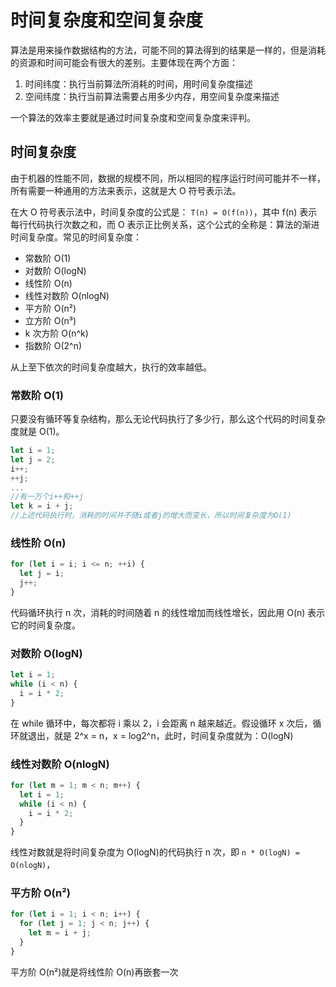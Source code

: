 # 时间复杂度和空间复杂度

算法是用来操作数据结构的方法，可能不同的算法得到的结果是一样的，但是消耗的资源和时间可能会有很大的差别。主要体现在两个方面：

1. 时间纬度：执行当前算法所消耗的时间，用时间复杂度描述
2. 空间纬度：执行当前算法需要占用多少内存，用空间复杂度来描述

一个算法的效率主要就是通过时间复杂度和空间复杂度来评判。

## 时间复杂度

由于机器的性能不同，数据的规模不同，所以相同的程序运行时间可能并不一样，所有需要一种通用的方法来表示，这就是大 O 符号表示法。

在大 O 符号表示法中，时间复杂度的公式是： `T(n) = O(f(n))`，其中 f(n) 表示每行代码执行次数之和，而 O 表示正比例关系，这个公式的全称是：算法的渐进时间复杂度。常见的时间复杂度：

- 常数阶 O(1)
- 对数阶 O(logN)
- 线性阶 O(n)
- 线性对数阶 O(nlogN)
- 平方阶 O(n²)
- 立方阶 O(n³)
- k 次方阶 O(n^k)
- 指数阶 O(2^n)

从上至下依次的时间复杂度越大，执行的效率越低。

### 常数阶 O(1)

只要没有循环等复杂结构，那么无论代码执行了多少行，那么这个代码的时间复杂度就是 O(1)。

```js
let i = 1;
let j = 2;
i++;
++j;
...
//有一万个i++和++j
let k = i + j;
//上述代码执行时，消耗的时间并不随i或者j的增大而变长，所以时间复杂度为O(1)
```

### 线性阶 O(n)

```js
for (let i = i; i <= n; ++i) {
  let j = i;
  j++;
}
```

代码循环执行 n 次，消耗的时间随着 n 的线性增加而线性增长，因此用 O(n) 表示它的时间复杂度。

### 对数阶 O(logN)

```js
let i = 1;
while (i < n) {
  i = i * 2;
}
```

在 while 循环中，每次都将 i 乘以 2，i 会距离 n 越来越近。假设循环 x 次后，循环就退出，就是 2^x = n，x = log2^n，此时，时间复杂度就为：O(logN)

### 线性对数阶 O(nlogN)

```js
for (let m = 1; m < n; m++) {
  let i = 1;
  while (i < n) {
    i = i * 2;
  }
}
```

线性对数就是将时间复杂度为 O(logN)的代码执行 n 次，即 `n * O(logN) = O(nlogN)`，

### 平方阶 O(n²)

```js
for (let i = 1; i < n; i++) {
  for (let j = 1; j < n; j++) {
    let m = i + j;
  }
}
```

平方阶 O(n²)就是将线性阶 O(n)再嵌套一次
